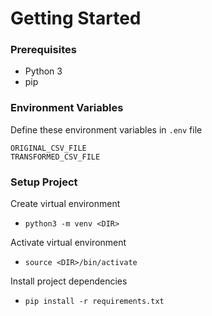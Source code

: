 # Getting Started

### Prerequisites

- Python 3
- pip


### Environment Variables

Define these environment variables in `.env` file

```
ORIGINAL_CSV_FILE
TRANSFORMED_CSV_FILE
```


### Setup Project

Create virtual environment
- `python3 -m venv <DIR>`

Activate virtual environment
- `source <DIR>/bin/activate`

Install project dependencies
- `pip install -r requirements.txt`
